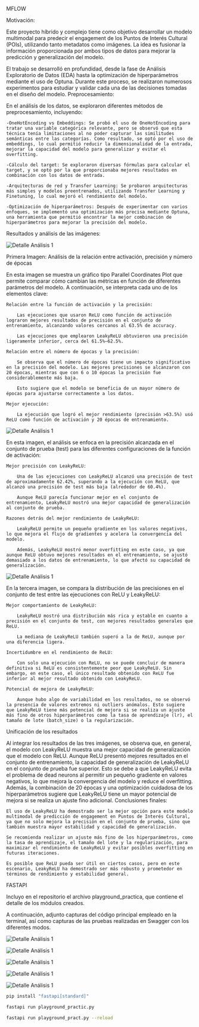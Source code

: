 MFLOW


Motivación:

Este proyecto híbrido y complejo tiene como objetivo desarrollar un modelo multimodal para predecir el engagement de los Puntos de Interés Cultural (POIs), utilizando tanto metadatos como imágenes. La idea es fusionar la información proporcionada por ambos tipos de datos para mejorar la predicción y generalización del modelo.

El trabajo se desarrolló en profundidad, desde la fase de Análisis Exploratorio de Datos (EDA) hasta la optimización de hiperparámetros mediante el uso de Optuna. Durante este proceso, se realizaron numerosos experimentos para estudiar y validar cada una de las decisiones tomadas en el diseño del modelo.
Preprocesamiento:

En el análisis de los datos, se exploraron diferentes métodos de preprocesamiento, incluyendo:

    -OneHotEncoding vs Embeddings: Se probó el uso de OneHotEncoding para tratar una variable categórica relevante, pero se observó que esta técnica tenía limitaciones al no poder capturar las similitudes semánticas entre las categorías. Como resultado, se optó por el uso de embeddings, lo cual permitió reducir la dimensionalidad de la entrada, mejorar la capacidad del modelo para generalizar y evitar el overfitting.

    -Cálculo del target: Se exploraron diversas fórmulas para calcular el target, y se optó por la que proporcionaba mejores resultados en combinación con los datos de entrada.

    -Arquitecturas de red y Transfer Learning: Se probaron arquitecturas más simples y modelos preentrenados, utilizando Transfer Learning y Finetuning, lo cual mejoró el rendimiento del modelo.

    -Optimización de hiperparámetros: Después de experimentar con varios enfoques, se implementó una optimización más precisa mediante Optuna, una herramienta que permitió encontrar la mejor combinación de hiperparámetros para mejorar la precisión del modelo.

Resultados y análisis de las imágenes:

![Detalle Análisis 1](Img/1Ml.png)

Primera Imagen: Análisis de la relación entre activación, precisión y número de épocas

En esta imagen se muestra un gráfico tipo Parallel Coordinates Plot que permite comparar cómo cambian las métricas en función de diferentes parámetros del modelo. A continuación, se interpreta cada uno de los elementos clave:

    Relación entre la función de activación y la precisión:

        Las ejecuciones que usaron ReLU como función de activación lograron mejores resultados de precisión en el conjunto de entrenamiento, alcanzando valores cercanos al 63.5% de accuracy.

        Las ejecuciones que emplearon LeakyReLU obtuvieron una precisión ligeramente inferior, cerca del 61.5%–62.5%.

    Relación entre el número de épocas y la precisión:

        Se observa que el número de épocas tiene un impacto significativo en la precisión del modelo. Las mejores precisiones se alcanzaron con 20 épocas, mientras que con 6 o 10 épocas la precisión fue considerablemente más baja.

        Esto sugiere que el modelo se beneficia de un mayor número de épocas para ajustarse correctamente a los datos.

    Mejor ejecución:

        La ejecución que logró el mejor rendimiento (precisión >63.5%) usó ReLU como función de activación y 20 épocas de entrenamiento.


![Detalle Análisis 1](Img/2Ml.png)

En esta imagen, el análisis se enfoca en la precisión alcanzada en el conjunto de prueba (test) para las diferentes configuraciones de la función de activación:

    Mejor precisión con LeakyReLU:

        Una de las ejecuciones con LeakyReLU alcanzó una precisión de test de aproximadamente 62.42%, superando a la ejecución con ReLU, que alcanzó una precisión de test más baja (alrededor de 60.4%).

        Aunque ReLU parecía funcionar mejor en el conjunto de entrenamiento, LeakyReLU mostró una mejor capacidad de generalización al conjunto de prueba.

    Razones detrás del mejor rendimiento de LeakyReLU:

        LeakyReLU permite un pequeño gradiente en los valores negativos, lo que mejora el flujo de gradientes y acelera la convergencia del modelo.

        Además, LeakyReLU mostró menor overfitting en este caso, ya que aunque ReLU obtuvo mejores resultados en el entrenamiento, se ajustó demasiado a los datos de entrenamiento, lo que afectó su capacidad de generalización.

        
![Detalle Análisis 1](Img/3Ml.png)

En la tercera imagen, se compara la distribución de las precisiones en el conjunto de test entre las ejecuciones con ReLU y LeakyReLU:

    Mejor comportamiento de LeakyReLU:

        LeakyReLU mostró una distribución más rica y estable en cuanto a precisión en el conjunto de test, con mejores resultados generales que ReLU.

        La mediana de LeakyReLU también superó a la de ReLU, aunque por una diferencia ligera.

    Incertidumbre en el rendimiento de ReLU:

        Con solo una ejecución con ReLU, no se puede concluir de manera definitiva si ReLU es consistentemente peor que LeakyReLU. Sin embargo, en este caso, el único resultado obtenido con ReLU fue inferior al mejor resultado obtenido con LeakyReLU.

    Potencial de mejora de LeakyReLU:

        Aunque hubo algo de variabilidad en los resultados, no se observó la presencia de valores extremos ni outliers anómalos. Esto sugiere que LeakyReLU tiene más potencial de mejora si se realiza un ajuste más fino de otros hiperparámetros como la tasa de aprendizaje (lr), el tamaño de lote (batch_size) o la regularización.

Unificación de los resultados

Al integrar los resultados de las tres imágenes, se observa que, en general, el modelo con LeakyReLU muestra una mejor capacidad de generalización que el modelo con ReLU. Aunque ReLU presentó mejores resultados en el conjunto de entrenamiento, la capacidad de generalización de LeakyReLU en el conjunto de prueba fue superior. Esto se debe a que LeakyReLU evita el problema de dead neurons al permitir un pequeño gradiente en valores negativos, lo que mejora la convergencia del modelo y reduce el overfitting. Además, la combinación de 20 épocas y una optimización cuidadosa de los hiperparámetros sugiere que LeakyReLU tiene un mayor potencial de mejora si se realiza un ajuste fino adicional.
Conclusiones finales:

    El uso de LeakyReLU ha demostrado ser la mejor opción para este modelo multimodal de predicción de engagement en Puntos de Interés Cultural, ya que no solo mejora la precisión en el conjunto de prueba, sino que también muestra mayor estabilidad y capacidad de generalización.

    Se recomienda realizar un ajuste más fino de los hiperparámetros, como la tasa de aprendizaje, el tamaño del lote y la regularización, para maximizar el rendimiento de LeakyReLU y evitar posibles overfitting en futuras iteraciones.

    Es posible que ReLU pueda ser útil en ciertos casos, pero en este escenario, LeakyReLU ha demostrado ser más robusto y prometedor en términos de rendimiento y estabilidad general.      


FASTAPI

Incluyo en el repositorio el archivo playground_practica, que contiene el detalle de los módulos creados.

A continuación, adjunto capturas del código principal empleado en la terminal, así como capturas de las pruebas realizadas en Swagger con los diferentes modos.

![Detalle Análisis 1](Img/1FA.png)

![Detalle Análisis 1](Img/2FA.png)

![Detalle Análisis 1](Img/3FA.png)

![Detalle Análisis 1](Img/4FA.png)

![Detalle Análisis 1](Img/5FA.png)


```bash
pip install "fastapi[standard]"

fastapi run playground_practic.py

fastapi run playground_pract.py --reload




